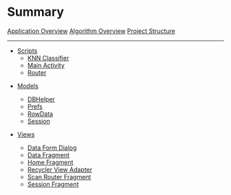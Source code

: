 # Summary
[Application Overview](./chapters/applicationOverview.md)
[Algorithm Overview](./chapters/algorithmOverview.md)
[Project Structure](./chapters/projectStructure.md)

---

- [Scripts]()
  - [KNN Classifier](./chapters/scripts/knn-classifier.md)
  - [Main Activity](./chapters/scripts/main-activity.md)
  - [Router](./chapters/scripts/router.md)

<!--
# Interfaces
- [Cell Click Listener]()
-->

- [Models]()
  - [DBHelper](./chapters/models/dbhelper.md)
  - [Prefs](./chapters/models/prefs.md)
  - [RowData](./chapters/models/rowdata.md)
  - [Session](./chapters/models/session.md)

- [Views]()
  - [Data Form Dialog]()
  - [Data Fragment]()
  - [Home Fragment]()
  - [Recycler View Adapter]()
  - [Scan Router Fragment]()
  - [Session Fragment]()